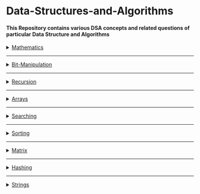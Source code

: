 # Data-Structures-and-Algorithms

<h4> This Repository contains various DSA concepts and related questions of particular Data Structure and Algorithms</h4>
<details>
  <summary><a href="https://github.com/qazwsxedcrfv12/Data-Structures-and-Algorithms/tree/master/Mathematics">Mathematics</a></summary>
 <pre>
   <li><a href="https://github.com/qazwsxedcrfv12/Data-Structures-and-Algorithms/tree/master/Mathematics/Count-Digits">Count-Digits</a></li>
   <li><a href="https://github.com/qazwsxedcrfv12/Data-Structures-and-Algorithms/tree/master/Mathematics/Palindrome-Numbers">Palindrom-Numbers</a></li>
    <li><a href="https://github.com/qazwsxedcrfv12/Data-Structures-and-Algorithms/tree/master/Mathematics/GCD-HCF">GCD-HCF</a></li>
    <li><a href="https://github.com/qazwsxedcrfv12/Data-Structures-and-Algorithms/tree/master/Mathematics/LCM">LCM</a></li>
    <li><a href="https://github.com/qazwsxedcrfv12/Data-Structures-and-Algorithms/tree/master/Mathematics/Divisor-of-no">Divisor-of-Number</a></li>
  </pre>
</details>
<hr>
<details>
  <summary><a href="https://github.com/qazwsxedcrfv12/Data-Structures-and-Algorithms/tree/master/Mathematics">Bit-Manipulation</a></summary>
 <pre>
   <li><a href="https://github.com/qazwsxedcrfv12/Data-Structures-and-Algorithms/tree/master/Mathematics/Count-Digits">Count-Digits</a></li>
   <li><a href="https://github.com/qazwsxedcrfv12/Data-Structures-and-Algorithms/tree/master/Mathematics/Palindrome-Numbers">Palindrom-Numbers</a></li>
    <li><a href="https://github.com/qazwsxedcrfv12/Data-Structures-and-Algorithms/tree/master/Mathematics/GCD-HCF">GCD-HCF</a></li>
    <li><a href="https://github.com/qazwsxedcrfv12/Data-Structures-and-Algorithms/tree/master/Mathematics/LCM">LCM</a></li>
    <li><a href="https://github.com/qazwsxedcrfv12/Data-Structures-and-Algorithms/tree/master/Mathematics/Divisor-of-no">Divisor-of-Number</a></li>
  </pre>
</details>
<hr>
<details>
  <summary><a href="https://github.com/qazwsxedcrfv12/Data-Structures-and-Algorithms/tree/master/Mathematics">Recursion</a></summary>
 <pre>
   <li><a href="https://github.com/qazwsxedcrfv12/Data-Structures-and-Algorithms/tree/master/Mathematics/Count-Digits">Count-Digits</a></li>
   <li><a href="https://github.com/qazwsxedcrfv12/Data-Structures-and-Algorithms/tree/master/Mathematics/Palindrome-Numbers">Palindrom-Numbers</a></li>
    <li><a href="https://github.com/qazwsxedcrfv12/Data-Structures-and-Algorithms/tree/master/Mathematics/GCD-HCF">GCD-HCF</a></li>
    <li><a href="https://github.com/qazwsxedcrfv12/Data-Structures-and-Algorithms/tree/master/Mathematics/LCM">LCM</a></li>
    <li><a href="https://github.com/qazwsxedcrfv12/Data-Structures-and-Algorithms/tree/master/Mathematics/Divisor-of-no">Divisor-of-Number</a></li>
  </pre>
</details>
<hr>
<details>
  <summary><a href="https://github.com/qazwsxedcrfv12/Data-Structures-and-Algorithms/tree/master/Mathematics">Arrays</a></summary>
 <pre>
   <li><a href="https://github.com/qazwsxedcrfv12/Data-Structures-and-Algorithms/tree/master/Mathematics/Count-Digits">Count-Digits</a></li>
   <li><a href="https://github.com/qazwsxedcrfv12/Data-Structures-and-Algorithms/tree/master/Mathematics/Palindrome-Numbers">Palindrom-Numbers</a></li>
    <li><a href="https://github.com/qazwsxedcrfv12/Data-Structures-and-Algorithms/tree/master/Mathematics/GCD-HCF">GCD-HCF</a></li>
    <li><a href="https://github.com/qazwsxedcrfv12/Data-Structures-and-Algorithms/tree/master/Mathematics/LCM">LCM</a></li>
    <li><a href="https://github.com/qazwsxedcrfv12/Data-Structures-and-Algorithms/tree/master/Mathematics/Divisor-of-no">Divisor-of-Number</a></li>
  </pre>
</details>
<hr>
<details>
  <summary><a href="https://github.com/qazwsxedcrfv12/Data-Structures-and-Algorithms/tree/master/Mathematics">Searching</a></summary>
 <pre>
   <li><a href="https://github.com/qazwsxedcrfv12/Data-Structures-and-Algorithms/tree/master/Mathematics/Count-Digits">Count-Digits</a></li>
   <li><a href="https://github.com/qazwsxedcrfv12/Data-Structures-and-Algorithms/tree/master/Mathematics/Palindrome-Numbers">Palindrom-Numbers</a></li>
    <li><a href="https://github.com/qazwsxedcrfv12/Data-Structures-and-Algorithms/tree/master/Mathematics/GCD-HCF">GCD-HCF</a></li>
    <li><a href="https://github.com/qazwsxedcrfv12/Data-Structures-and-Algorithms/tree/master/Mathematics/LCM">LCM</a></li>
    <li><a href="https://github.com/qazwsxedcrfv12/Data-Structures-and-Algorithms/tree/master/Mathematics/Divisor-of-no">Divisor-of-Number</a></li>
  </pre>
</details>
<hr>
<details>
  <summary><a href="https://github.com/qazwsxedcrfv12/Data-Structures-and-Algorithms/tree/master/Mathematics">Sorting</a></summary>
 <pre>
   <li><a href="https://github.com/qazwsxedcrfv12/Data-Structures-and-Algorithms/tree/master/Mathematics/Count-Digits">Count-Digits</a></li>
   <li><a href="https://github.com/qazwsxedcrfv12/Data-Structures-and-Algorithms/tree/master/Mathematics/Palindrome-Numbers">Palindrom-Numbers</a></li>
    <li><a href="https://github.com/qazwsxedcrfv12/Data-Structures-and-Algorithms/tree/master/Mathematics/GCD-HCF">GCD-HCF</a></li>
    <li><a href="https://github.com/qazwsxedcrfv12/Data-Structures-and-Algorithms/tree/master/Mathematics/LCM">LCM</a></li>
    <li><a href="https://github.com/qazwsxedcrfv12/Data-Structures-and-Algorithms/tree/master/Mathematics/Divisor-of-no">Divisor-of-Number</a></li>
  </pre>
</details>
</pre>
<hr>
<details>
  <summary><a href="https://github.com/qazwsxedcrfv12/Data-Structures-and-Algorithms/tree/master/Mathematics">Matrix</a></summary>
 <pre>
   <li><a href="https://github.com/qazwsxedcrfv12/Data-Structures-and-Algorithms/tree/master/Mathematics/Count-Digits">Count-Digits</a></li>
   <li><a href="https://github.com/qazwsxedcrfv12/Data-Structures-and-Algorithms/tree/master/Mathematics/Palindrome-Numbers">Palindrom-Numbers</a></li>
    <li><a href="https://github.com/qazwsxedcrfv12/Data-Structures-and-Algorithms/tree/master/Mathematics/GCD-HCF">GCD-HCF</a></li>
    <li><a href="https://github.com/qazwsxedcrfv12/Data-Structures-and-Algorithms/tree/master/Mathematics/LCM">LCM</a></li>
    <li><a href="https://github.com/qazwsxedcrfv12/Data-Structures-and-Algorithms/tree/master/Mathematics/Divisor-of-no">Divisor-of-Number</a></li>
  </pre>
</details>
<hr>
<details>
  <summary><a href="https://github.com/qazwsxedcrfv12/Data-Structures-and-Algorithms/tree/master/Mathematics">Hashing</a></summary>
 <pre>
   <li><a href="https://github.com/qazwsxedcrfv12/Data-Structures-and-Algorithms/tree/master/Mathematics/Count-Digits">Count-Digits</a></li>
   <li><a href="https://github.com/qazwsxedcrfv12/Data-Structures-and-Algorithms/tree/master/Mathematics/Palindrome-Numbers">Palindrom-Numbers</a></li>
    <li><a href="https://github.com/qazwsxedcrfv12/Data-Structures-and-Algorithms/tree/master/Mathematics/GCD-HCF">GCD-HCF</a></li>
    <li><a href="https://github.com/qazwsxedcrfv12/Data-Structures-and-Algorithms/tree/master/Mathematics/LCM">LCM</a></li>
    <li><a href="https://github.com/qazwsxedcrfv12/Data-Structures-and-Algorithms/tree/master/Mathematics/Divisor-of-no">Divisor-of-Number</a></li>
  </pre>
</details>
</pre>
<hr>
<details>
  <summary><a href="https://github.com/qazwsxedcrfv12/Data-Structures-and-Algorithms/tree/master/Mathematics">Strings</a></summary>
 <pre>
   <li><a href="https://github.com/qazwsxedcrfv12/Data-Structures-and-Algorithms/tree/master/Mathematics/Count-Digits">Count-Digits</a></li>
   <li><a href="https://github.com/qazwsxedcrfv12/Data-Structures-and-Algorithms/tree/master/Mathematics/Palindrome-Numbers">Palindrom-Numbers</a></li>
    <li><a href="https://github.com/qazwsxedcrfv12/Data-Structures-and-Algorithms/tree/master/Mathematics/GCD-HCF">GCD-HCF</a></li>
    <li><a href="https://github.com/qazwsxedcrfv12/Data-Structures-and-Algorithms/tree/master/Mathematics/LCM">LCM</a></li>
    <li><a href="https://github.com/qazwsxedcrfv12/Data-Structures-and-Algorithms/tree/master/Mathematics/Divisor-of-no">Divisor-of-Number</a></li>
  </pre>
</details>



